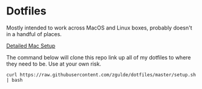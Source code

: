 # Dotfiles

Mostly intended to work across MacOS and Linux boxes, probably doesn't in a
handful of places.

[Detailed Mac Setup](mac-setup.md)

The command below will clone this repo link up all of my dotfiles to where they
need to be. Use at your own risk.

```
curl https://raw.githubusercontent.com/zgulde/dotfiles/master/setup.sh | bash
```
